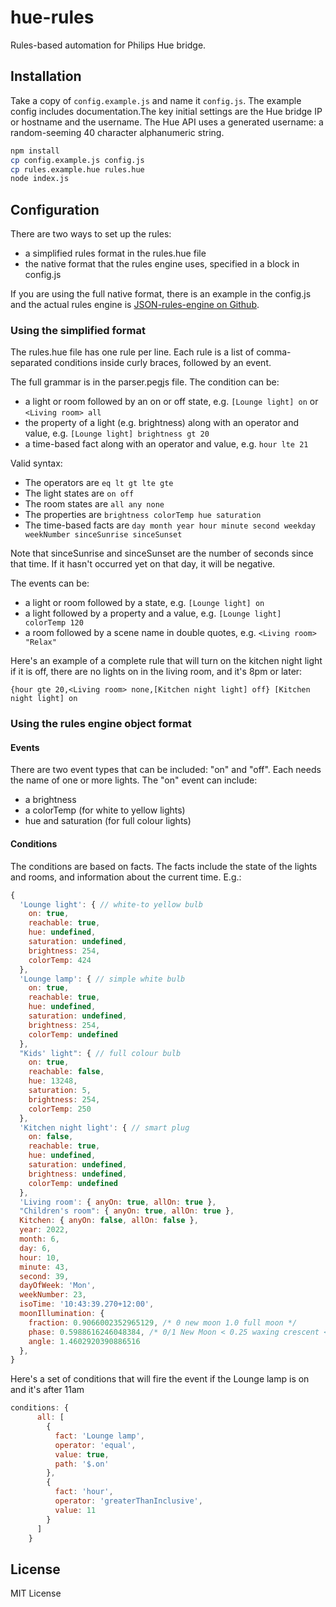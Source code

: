 # hue-rules

Rules-based automation for Philips Hue bridge.

## Installation

Take a copy of `config.example.js` and name it `config.js`. The example config includes documentation.The key initial settings are the Hue bridge IP or hostname and the username. The Hue API uses a generated username: a random-seeming 40 character alphanumeric string.

```sh
npm install
cp config.example.js config.js
cp rules.example.hue rules.hue
node index.js
```

## Configuration

There are two ways to set up the rules:

* a simplified rules format in the rules.hue file
* the native format that the rules engine uses, specified in a block in config.js

If you are using the full native format, there is an example in the config.js and the actual rules engine is [JSON-rules-engine on Github](https://github.com/cachecontrol/json-rules-engine).

### Using the simplified format

The rules.hue file has one rule per line. Each rule is a list of comma-separated conditions inside curly braces, followed by an event.

The full grammar is in the parser.pegjs file. The condition can be:

* a light or room followed by an on or off state, e.g. `[Lounge light] on` or `<Living room> all`
* the property of a light (e.g. brightness) along with an operator and value, e.g. `[Lounge light] brightness gt 20`
* a time-based fact along with an operator and value, e.g. `hour lte 21`

Valid syntax:

* The operators are `eq lt gt lte gte`
* The light states are `on off`
* The room states are `all any none`
* The properties are `brightness colorTemp hue saturation`
* The time-based facts are `day month year hour minute second weekday weekNumber sinceSunrise sinceSunset`

Note that sinceSunrise and sinceSunset are the number of seconds since that time. If it hasn't occurred yet on that day, it will be negative.

The events can be:

* a light or room followed by a state, e.g. `[Lounge light] on`
* a light followed by a property and a value, e.g. `[Lounge light] colorTemp 120`
* a room followed by a scene name in double quotes, e.g. `<Living room> "Relax"`

Here's an example of a complete rule that will turn on the kitchen night light if it is off, there are no lights on in the living room, and it's 8pm or later:

`{hour gte 20,<Living room> none,[Kitchen night light] off} [Kitchen night light] on`

### Using the rules engine object format

#### Events

There are two event types that can be included: "on" and "off". Each needs the name of one or more lights.
The "on" event can include:

* a brightness
* a colorTemp (for white to yellow lights)
* hue and saturation (for full colour lights)

#### Conditions

The conditions are based on facts. The facts include the state of the lights and rooms, and information about the current time. E.g.:

```javascript
{
  'Lounge light': { // white-to yellow bulb
    on: true,
    reachable: true,
    hue: undefined,
    saturation: undefined,
    brightness: 254,
    colorTemp: 424
  },
  'Lounge lamp': { // simple white bulb
    on: true,
    reachable: true,
    hue: undefined,
    saturation: undefined,
    brightness: 254,
    colorTemp: undefined
  },
  "Kids' light": { // full colour bulb
    on: true,
    reachable: false,
    hue: 13248,
    saturation: 5,
    brightness: 254,
    colorTemp: 250
  },
  'Kitchen night light': { // smart plug
    on: false,
    reachable: true,
    hue: undefined,
    saturation: undefined,
    brightness: undefined,
    colorTemp: undefined
  },
  'Living room': { anyOn: true, allOn: true },
  "Children's room": { anyOn: true, allOn: true },
  Kitchen: { anyOn: false, allOn: false },
  year: 2022,
  month: 6,
  day: 6,
  hour: 10,
  minute: 43,
  second: 39,
  dayOfWeek: 'Mon',
  weekNumber: 23,
  isoTime: '10:43:39.270+12:00',
  moonIllumination: { 
    fraction: 0.9066002352965129, /* 0 new moon 1.0 full moon */
    phase: 0.5988616246048384, /* 0/1 New Moon < 0.25 waxing crescent < 0.5 waxing gibbous 0.5 full moon > 0.5 waning gibbous > 0.75 waning crescent */
    angle: 1.4602920390886516
  },
}
```

Here's a set of conditions that will fire the event if the Lounge lamp is on and it's after 11am

```javascript
conditions: {
      all: [
        {
          fact: 'Lounge lamp',
          operator: 'equal',
          value: true,
          path: '$.on'
        },
        {
          fact: 'hour',
          operator: 'greaterThanInclusive',
          value: 11
        }
      ]
    }
```

## License

MIT License
